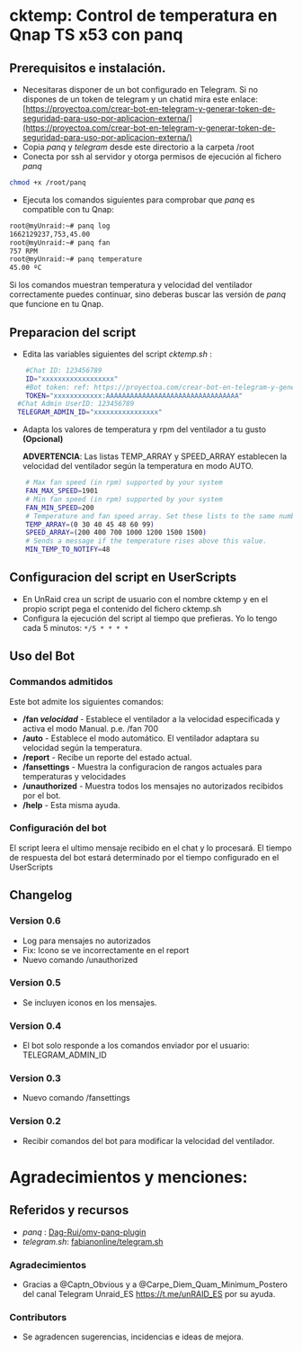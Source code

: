 # cktemp: Control de temperatura en Qnap TS x53 con panq

## Prerequisitos e instalación.

- Necesitaras disponer de un bot configurado en Telegram. Si no dispones de un token de telegram y un chatid mira este enlace: [https://proyectoa.com/crear-bot-en-telegram-y-generar-token-de-seguridad-para-uso-por-aplicacion-externa/](https://proyectoa.com/crear-bot-en-telegram-y-generar-token-de-seguridad-para-uso-por-aplicacion-externa/) 
- Copia *panq* y *telegram* desde este directorio a la carpeta /root
- Conecta por ssh al servidor y otorga permisos de ejecución al fichero *panq*

``` bash
chmod +x /root/panq
```

- Ejecuta los comandos siguientes para comprobar que *panq* es compatible con tu Qnap:

``` bash
root@myUnraid:~# panq log
1662129237,753,45.00
root@myUnraid:~# panq fan
757 RPM
root@myUnraid:~# panq temperature
45.00 ºC
```

Si los comandos muestran temperatura y velocidad del ventilador correctamente puedes continuar, sino deberas buscar las versión de *panq* que funcione en tu Qnap.

## Preparacion del script

- Edita las variables siguientes del script *cktemp.sh* :

``` bash
	#Chat ID: 123456789
	ID="xxxxxxxxxxxxxxxxxx"
	#Bot token: ref: https://proyectoa.com/crear-bot-en-telegram-y-generar-token-de-seguridad-para-uso-por-aplicacion-externa/
	TOKEN="xxxxxxxxxxxx:AAAAAAAAAAAAAAAAAAAAAAAAAAAAAAAAA"
  #Chat Admin UserID: 123456789
  TELEGRAM_ADMIN_ID="xxxxxxxxxxxxxxxx"  
```

- Adapta los valores de temperatura y rpm del ventilador a tu gusto **(Opcional)**
  
  **ADVERTENCIA**: Las listas TEMP_ARRAY y SPEED_ARRAY establecen la velocidad del ventilador según la temperatura en modo AUTO.

``` bash
    # Max fan speed (in rpm) supported by your system
    FAN_MAX_SPEED=1901
    # Min fan speed (in rpm) supported by your system
    FAN_MIN_SPEED=200
    # Temperature and fan speed array. Set these lists to the same number of elements.
    TEMP_ARRAY=(0 30 40 45 48 60 99)
    SPEED_ARRAY=(200 400 700 1000 1200 1500 1500)
    # Sends a message if the temperature rises above this value.
    MIN_TEMP_TO_NOTIFY=48

```

## Configuracion del script en UserScripts

- En UnRaid crea un script de usuario con el nombre cktemp y en el propio script pega el contenido del fichero cktemp.sh
- Configura la ejecución del script al tiempo que prefieras. Yo lo tengo cada 5 minutos: `*/5 * * * *`

## Uso del Bot

### Commandos admitidos

Este bot admite los siguientes comandos:
 
- **/fan *velocidad*** - Establece el ventilador a la velocidad especificada y activa el modo Manual.  p.e. /fan 700
- **/auto** - Establece el modo automático. El ventilador adaptara su velocidad según la temperatura.
- **/report** - Recibe un reporte del estado actual.
- **/fansettings** - Muestra la configuracion de rangos actuales para temperaturas y velocidades
- **/unauthorized**  - Muestra todos los mensajes no autorizados recibidos por el bot.
- **/help** - Esta misma ayuda.

### Configuración del bot

El script leera el ultimo mensaje recibido en el chat y lo procesará. 
El tiempo de respuesta del bot estará determinado por el tiempo configurado en el UserScripts

## Changelog
### Version 0.6
* Log para mensajes no autorizados
* Fix: Icono se ve incorrectamente en el report
* Nuevo comando /unauthorized 

### Version 0.5
* Se incluyen iconos en los mensajes.

### Version 0.4
* El bot solo responde a los comandos enviador por el usuario: TELEGRAM_ADMIN_ID
 
### Version 0.3
* Nuevo comando /fansettings 

### Version 0.2
* Recibir comandos del bot para modificar la velocidad del ventilador. 

# Agradecimientos y menciones:

## Referidos y recursos

- *panq* : [Dag-Rui/omv-panq-plugin](https://github.com/Dag-Rui/omv-panq-plugin/blob/main/panq-fan-service/panq)
- *telegram.sh*: [fabianonline/telegram.sh](https://github.com/fabianonline/telegram.sh/)

### Agradecimientos

* Gracias a @Captn_Obvious y a @Carpe_Diem_Quam_Minimum_Postero del canal Telegram Unraid_ES https://t.me/unRAID_ES por su ayuda.

### Contributors 

* Se agradencen sugerencias, incidencias e ideas de mejora.
